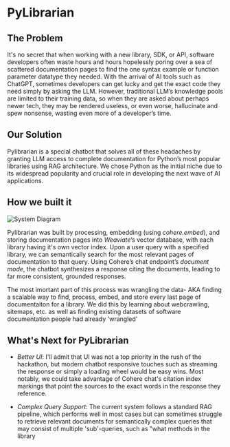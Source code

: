 # PyLibrarian

## The Problem
It's no secret that when working with a new library, SDK, or API, software developers often waste hours and hours hopelessly poring over a sea of scattered documentation pages to find the one syntax example or function parameter datatype they needed.
With the arrival of AI tools such as ChatGPT, sometimes developers can get lucky and get the exact code they need simply by asking the LLM. However, traditional LLM’s knowledge pools are limited to their training data, so when they are asked about perhaps newer tech, they may be rendered useless, or even worse, hallucinate and spew nonsense, wasting even more of a developer’s time. 


## Our Solution
Pylibrarian is a special chatbot that solves all of these headaches by granting LLM access to complete documentation for Python’s most popular libraries using RAG architecture. We chose Python as the initial niche due to its widespread popularity and crucial role in developing the next wave of AI applications.

## How we built it
![System Diagram](https://imgur.com/a/R13NA21)

Pylibrarian was built by processing, embedding (using *cohere.embed*), and storing documentation pages into *Weaviate*’s vector database, with each library having it's own vector index. Upon a user query with a specified library, we can semantically search for the most relevant pages of documentation to that query. Using Cohere’s chat endpoint’s *document mode*, the chatbot synthesizes a response citing the documents, leading to far more consistent, grounded responses.

The most imortant part of this process was wrangling the data- AKA finding a scalable way to find, process, embed, and store every last page of documentaiton for a library. We did this by learning about webcrawling, sitemaps, etc. as well as finding existing datasets of software documentation people had already 'wrangled' 


## What's Next for PyLibrarian
- *Better UI*: I'll admit that UI was not a top priority in the rush of the hackathon, but modern chatbot responsive touches such as streaming the response or simply a loading wheel would be easy wins. Most notably, we could take advantage of Cohere chat's citation index markings that point the sources to the exact words in the response they reference. 

- *Complex Query Support*: The current system follows a standard RAG pipeline, which performs well in most cases but can sometimes struggle to retrieve relevant documents for semantically complex queries that may consist of multiple 'sub'-queries, such as "what methods in the library 